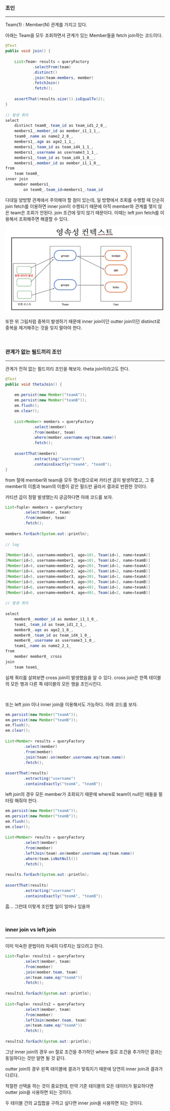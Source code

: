 ### 조인
---
Team(1) : Member(N) 관계를 가지고 있다.

아래는 Team을 모두 조회하면서 관계가 있는 Member들을 fetch join하는 코드이다.

```Java
@Test
public void join() {

    List<Team> results = queryFactory
            .selectFrom(team)
            .distinct()
            .join(team.members, member)
            .fetchJoin()
            .fetch();

    assertThat(results.size()).isEqualTo(2);
}

// 발생 쿼리
select
    distinct team0_.team_id as team_id1_2_0_,
    members1_.member_id as member_i1_1_1_,
    team0_.name as name2_2_0_,
    members1_.age as age2_1_1_,
    members1_.team_id as team_id4_1_1_,
    members1_.username as username3_1_1_,
    members1_.team_id as team_id4_1_0__,
    members1_.member_id as member_i1_1_0__ 
from
    team team0_ 
inner join
    member members1_ 
        on team0_.team_id=members1_.team_id
```

다대일 양방향 관계에서 주의해야 할 점이 있는데, 일 방향에서 조회를 수행할 때 단순히 join fetch를 이용하면 inner join이 수행되기 때문에 아직 member와 관계를 맺지 않은 team은 조회가 안된다. join 조건에 맞지 않기 때문이다. 이때는 left join fetch를 이용해서 조회해주면 해결할 수 있다.

![1대다-distinct](./../Img/1...N-distinct.png)

또한 위 그림처럼 중복이 발생하기 때문에 inner join이던 outter join이던 distinct로 중복을 제거해주는 것을 잊지 말아야 한다.

<br>

### 관계가 없는 필드끼리 조인
---

관계가 전혀 없는 필드끼리 조인을 해보자. theta join이라고도 한다.

```Java
@Test
public void thetaJoin() {

    em.persist(new Member("teamA"));
    em.persist(new Member("teamB"));
    em.flush();
    em.clear();

    List<Member> members = queryFactory
            .select(member)
            .from(member, team)
            .where(member.username.eq(team.name))
            .fetch();

    assertThat(members)
            .extracting("username")
            .containsExactly("teamA", "teamB");
}
```

from 절에 member와 team을 모두 명시함으로써 카티션 곱이 발생하였고, 그 중 member의 이름과 team의 이름이 같은 필드만 골라서 결과로 반환한 것이다.

카티션 곱이 정말 발생했는지 궁금하다면 아래 코드를 보자.

```Java
List<Tuple> members = queryFactory
        .select(member, team)
        .from(member, team)
        .fetch();

members.forEach(System.out::println);

// log

[Member(id=3, username=member1, age=10), Team(id=1, name=teamA)]
[Member(id=3, username=member1, age=10), Team(id=2, name=teamB)]
[Member(id=4, username=member2, age=20), Team(id=1, name=teamA)]
[Member(id=4, username=member2, age=20), Team(id=2, name=teamB)]
[Member(id=5, username=member3, age=30), Team(id=1, name=teamA)]
[Member(id=5, username=member3, age=30), Team(id=2, name=teamB)]
[Member(id=6, username=member4, age=40), Team(id=1, name=teamA)]
[Member(id=6, username=member4, age=40), Team(id=2, name=teamB)]

// 발생 쿼리

select
    member0_.member_id as member_i1_1_0_,
    team1_.team_id as team_id1_2_1_,
    member0_.age as age2_1_0_,
    member0_.team_id as team_id4_1_0_,
    member0_.username as username3_1_0_,
    team1_.name as name2_2_1_ 
from
    member member0_ cross
join
    team team1_
```

실제 쿼리를 살펴보면 cross join이 발생했음을 알 수 있다. cross join은 한쪽 테이블의 모든 행과 다른 쪽 테이블의 모든 행을 조인시킨다.

<br>

또는 left join 이나 inner join을 이용해서도 가능하다. 아래 코드를 보자.

```Java
em.persist(new Member("teamA"));
em.persist(new Member("teamB"));
em.flush();
em.clear();

List<Member> results = queryFactory
        .select(member)
        .from(member)
        .join(team).on(member.username.eq(team.name))
        .fetch();

assertThat(results)
        .extracting("username")
        .containsExactly("teamA", "teamB");
```

left join의 경우 모든 member가 조회되기 때문에 where로 team이 null인 애들을 필터링 해줘야 한다.

```Java
em.persist(new Member("teamA"));
em.persist(new Member("teamB"));
em.flush();
em.clear();

List<Member> results = queryFactory
        .select(member)
        .from(member)
        .leftJoin(team).on(member.username.eq(team.name))
        .where(team.isNotNull())
        .fetch();

results.forEach(System.out::println);

assertThat(results)
        .extracting("username")
        .containsExactly("teamA", "teamB");
```

흠... 그런데 이렇게 조인할 일이 얼마나 있을까

<br>

### inner join vs left join
---

이미 익숙한 문법이라 자세히 다루지는 않으려고 한다.

```Java
List<Tuple> results1 = queryFactory
        .select(member, team)
        .from(member)
        .join(member.team, team)
        .on(team.name.eq("teamA"))
        .fetch();

results1.forEach(System.out::println);

List<Tuple> results2 = queryFactory
        .select(member, team)
        .from(member)
        .leftJoin(member.team, team)
        .on(team.name.eq("teamA"))
        .fetch();

results2.forEach(System.out::println);
```

그냥 inner join의 경우 on 절로 조건을 추가하던 where 절로 조건을 추가하던 결과는 동일하다는 것만 알면 될 것 같다.

outter join의 경우 왼쪽 테이블에 결과가 맞춰지기 때문에 당연히 inner join과 결과가 다르다.

적절한 선택을 하는 것이 중요한데, 만약 기준 테이블의 모든 데이터가 필요하다면 outter join을 사용하면 되는 것이다.

두 테이블 간의 교집합을 구하고 싶다면 inner join을 사용하면 되는 것이다. 